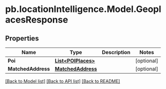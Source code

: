 # pb.locationIntelligence.Model.GeoplacesResponse
## Properties

Name | Type | Description | Notes
------------ | ------------- | ------------- | -------------
**Poi** | [**List&lt;POIPlaces&gt;**](POIPlaces.md) |  | [optional] 
**MatchedAddress** | [**MatchedAddress**](MatchedAddress.md) |  | [optional] 

[[Back to Model list]](../README.md#documentation-for-models) [[Back to API list]](../README.md#documentation-for-api-endpoints) [[Back to README]](../README.md)

